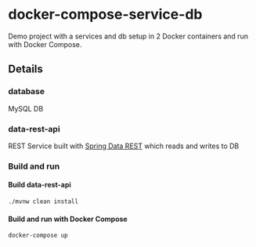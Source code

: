 # docker-compose-service-db

Demo project with a services and db setup in 2 Docker containers and run with Docker Compose. 

## Details

### database
MySQL DB

### data-rest-api
REST Service built with [Spring Data REST](https://spring.io/projects/spring-data-rest) which reads and writes to DB

### Build and run

#### Build data-rest-api

```
./mvnw clean install
```

#### Build and run with Docker Compose
```
docker-compose up
```



